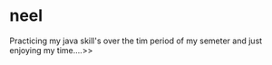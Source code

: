 # neel
Practicing my java skill's over the tim period of my semeter and just enjoying my time....>>


